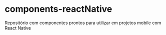 # components-reactNative
Repositório com componentes prontos para utilizar em projetos mobile com React Native
